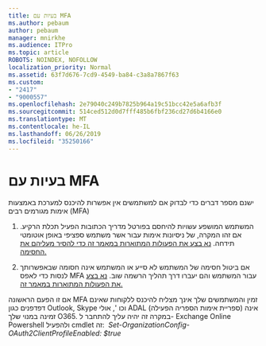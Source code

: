 ```yaml
---
title: בעיות עם MFA
ms.author: pebaum
author: pebaum
manager: mnirkhe
ms.audience: ITPro
ms.topic: article
ROBOTS: NOINDEX, NOFOLLOW
localization_priority: Normal
ms.assetid: 63f7d676-7cd9-4549-ba84-c3a8a7867f63
ms.custom:
- "2417"
- "9000557"
ms.openlocfilehash: 2e79040c249b7825b964a19c51bcc42e5a6afb3f
ms.sourcegitcommit: 514ced512d0d7fff485b6fbf236cd27d6b4166e0
ms.translationtype: MT
ms.contentlocale: he-IL
ms.lasthandoff: 06/26/2019
ms.locfileid: "35250166"
---
```

# <a name="issues-with-mfa"></a>בעיות עם MFA
ישנם מספר דברים כדי לבדוק אם למשתמשים אין אפשרות להיכנס למערכת באמצעות אימות מגורמים רבים (MFA)

1. המשתמש המושפע עשויות להיחסם בפורטל מדריך הכתובות הפעיל תכלת הרקיע. אם זהו המקרה, של ניסיונות אימות עבור אשר משתמש ספציפי באופן אוטומטי תידחה. [נא בצע את הפעולות המתוארות במאמר זה כדי להסיר מעליהם את החסימה.](https://docs.microsoft.com/azure/active-directory/authentication/howto-mfa-mfasettings#block-and-unblock-users)

2. אם ביטול חסימה של המשתמש לא סייע או המשתמש אינה חסומה שבאפשרותך לנסות כדי לאפס MFA עבור המשתמש והם יעברו דרך תהליך הרשמה שוב. [נא בצע את הפעולות המתוארות במאמר זה.](https://docs.microsoft.com/azure/active-directory/authentication/howto-mfa-userdevicesettings#require-users-to-provide-contact-methods-again)

אם זו הפעם הראשונה MFA זמין והמשתמשים שלך אינך מצליח להיכנס ללקוחות שאינם דפדפנים כגון Outlook, Skype וכו ', אולי ADAL (ספריית אימות הספריה הפעילה) אינה זמינה במנוי שלך O365. במקרה זה יהיה עליך להתחבר ל- Exchange Online Powershell ולהפעיל cmdlet זה:  *Set-OrganizationConfig-OAuth2ClientProfileEnabled: $true*